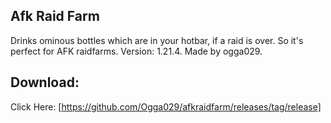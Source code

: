 ## Afk Raid Farm

Drinks ominous bottles which are in your hotbar, if a raid is over. So it's perfect for AFK raidfarms.
Version: 1.21.4.
Made by ogga029.

## Download:
Click Here: [https://github.com/Ogga029/afkraidfarm/releases/tag/release]
